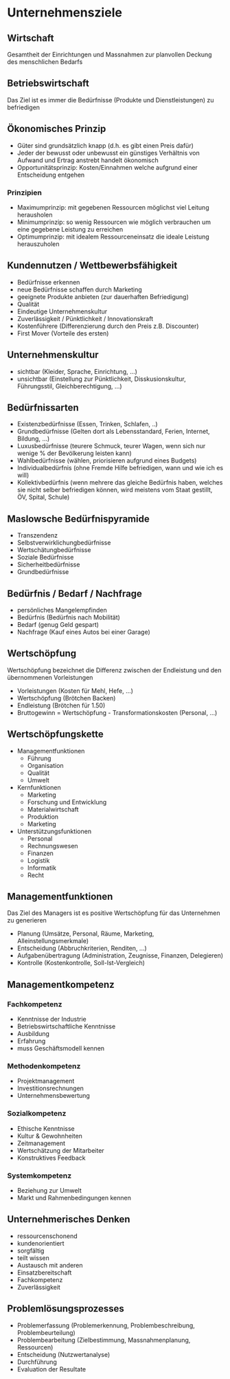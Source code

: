 # Unternehmensziele

## Wirtschaft
Gesamtheit der Einrichtungen und Massnahmen zur planvollen Deckung des menschlichen Bedarfs

## Betriebswirtschaft
Das Ziel ist es immer die Bedürfnisse (Produkte und Dienstleistungen) zu befriedigen

## Ökonomisches Prinzip
* Güter sind grundsätzlich knapp (d.h. es gibt einen Preis dafür)
* Jeder der bewusst oder unbewusst ein günstiges Verhältnis von Aufwand und Ertrag anstrebt handelt ökonomisch
* Opportunitätsprinzip: Kosten/Einnahmen welche aufgrund einer Entscheidung entgehen

### Prinzipien
* Maximumprinzip: mit gegebenen Ressourcen möglichst viel Leitung herausholen
* Minimumprinzip: so wenig Ressourcen wie möglich verbrauchen um eine gegebene Leistung zu erreichen
* Optimumprinzip: mit idealem Ressourceneinsatz die ideale Leistung herauszuholen

## Kundennutzen / Wettbewerbsfähigkeit
* Bedürfnisse erkennen
* neue Bedürfnisse schaffen durch Marketing
* geeignete Produkte anbieten (zur dauerhaften Befriedigung)
* Qualität
* Eindeutige Unternehmenskultur
* Zuverlässigkeit / Pünktlichkeit / Innovationskraft
* Kostenführere (Differenzierung durch den Preis z.B. Discounter)
* First Mover (Vorteile des ersten)

## Unternehmenskultur
* sichtbar (Kleider, Sprache, Einrichtung, ...)
* unsichtbar (Einstellung zur Pünktlichkeit, Disskusionskultur, Führungsstil, Gleichberechtigung, ...)

## Bedürfnissarten
* Existenzbedürfnisse (Essen, Trinken, Schlafen, ..)
* Grundbedürfnisse (Gelten dort als Lebensstandard, Ferien, Internet, Bildung, ...)
* Luxusbedürfnisse (teurere Schmuck, teurer Wagen, wenn sich nur wenige % der Bevölkerung leisten kann)
* Wahlbedürfnisse (wählen, priorisieren aufgrund eines Budgets)
* Individualbedürfnis (ohne Fremde Hilfe befriedigen, wann und wie ich es will)
* Kollektivbedürfnis (wenn mehrere das gleiche Bedürfnis haben, welches sie nicht selber befriedigen können,  wird meistens vom Staat gestillt, ÖV, Spital, Schule) 

## Maslowsche Bedürfnispyramide
* Transzendenz
* Selbstverwirklichungbedürfnisse
* Wertschätungbedürfnisse
* Soziale Bedürfnisse
* Sicherheitbedürfnisse
* Grundbedürfnisse

## Bedürfnis / Bedarf / Nachfrage
* persönliches Mangelempfinden
* Bedürfnis (Bedürfnis nach Mobilität)
* Bedarf (genug Geld gespart)
* Nachfrage (Kauf eines Autos bei einer Garage)

## Wertschöpfung
Wertschöpfung bezeichnet die Differenz zwischen der Endleistung und den übernommenen Vorleistungen

* Vorleistungen (Kosten für Mehl, Hefe, ...)
* Wertschöpfung (Brötchen Backen)
* Endleistung (Brötchen für 1.50)
* Bruttogewinn = Wertschöpfung - Transformationskosten (Personal, ...)

## Wertschöpfungskette
* Managementfunktionen
    * Führung
    * Organisation
    * Qualität
    * Umwelt
* Kernfunktionen
    * Marketing
    * Forschung und Entwicklung
    * Materialwirtschaft
    * Produktion
    * Marketing
* Unterstützungsfunktionen
    * Personal
    * Rechnungswesen
    * Finanzen
    * Logistik
    * Informatik
    * Recht

## Managementfunktionen
Das Ziel des Managers ist es positive Wertschöpfung für das Unternehmen zu generieren

* Planung (Umsätze, Personal, Räume, Marketing, Alleinstellungsmerkmale)
* Entscheidung (Abbruchkriterien, Renditen, ...)
* Aufgabenübertragung (Administration, Zeugnisse, Finanzen, Delegieren)
* Kontrolle (Kostenkontrolle, Soll-Ist-Vergleich)

## Managementkompetenz
### Fachkompetenz
* Kenntnisse der Industrie
* Betriebswirtschaftliche Kenntnisse
* Ausbildung
* Erfahrung
* muss Geschäftsmodell kennen

### Methodenkompetenz
* Projektmanagement
* Investitionsrechnungen
* Unternehmensbewertung

### Sozialkompetenz
* Ethische Kenntnisse
* Kultur & Gewohnheiten
* Zeitmanagement
* Wertschätzung der Mitarbeiter
* Konstruktives Feedback

### Systemkompetenz
* Beziehung zur Umwelt
* Markt und Rahmenbedingungen kennen

## Unternehmerisches Denken
* ressourcenschonend
* kundenorientiert
* sorgfältig
* teilt wissen
* Austausch mit anderen
* Einsatzbereitschaft
* Fachkompetenz
* Zuverlässigkeit

## Problemlösungsprozesses
* Problemerfassung (Problemerkennung, Problembeschreibung, Problembeurteilung)
* Problembearbeitung (Zielbestimmung, Massnahmenplanung, Ressourcen)
* Entscheidung (Nutzwertanalyse)
* Durchführung
* Evaluation der Resultate

